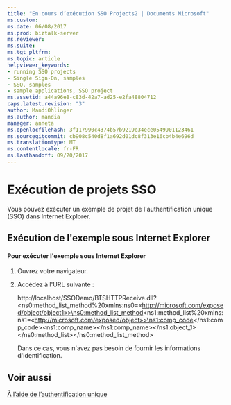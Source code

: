 ```yaml
---
title: "En cours d’exécution SSO Projects2 | Documents Microsoft"
ms.custom: 
ms.date: 06/08/2017
ms.prod: biztalk-server
ms.reviewer: 
ms.suite: 
ms.tgt_pltfrm: 
ms.topic: article
helpviewer_keywords:
- running SSO projects
- Single Sign-On, samples
- SSO, samples
- sample applications, SSO project
ms.assetid: a44a96e8-c83d-42a7-ad25-e2fa48804712
caps.latest.revision: "3"
author: MandiOhlinger
ms.author: mandia
manager: anneta
ms.openlocfilehash: 3f117990c4374b57b9219e34ece0549901123461
ms.sourcegitcommit: cb908c540d8f1a692d01dc8f313e16cb4b4e696d
ms.translationtype: MT
ms.contentlocale: fr-FR
ms.lasthandoff: 09/20/2017
---
```

# <a name="running-sso-projects"></a>Exécution de projets SSO
Vous pouvez exécuter un exemple de projet de l'authentification unique (SSO) dans Internet Explorer.  
  
## <a name="running-a-sample-from-internet-explorer"></a>Exécution de l'exemple sous Internet Explorer  
  
#### <a name="to-run-the-sample-from-the-internet-explorer"></a>Pour exécuter l'exemple sous Internet Explorer  
  
1.  Ouvrez votre navigateur.  
  
2.  Accédez à l'URL suivante :  
  
     http://localhost/SSODemo/BTSHTTPReceive.dll?\<ns0:method_list_method%20xmlns:ns0=«http://microsoft.com/exposed/object/object1»>\<ns0:method_list_method>\<ns1:method_list%20xmlns:ns1=«http://microsoft.com/exposed/object»>\<ns1:comp_code>\</ns1:comp_code>\<ns1:comp_name>\</ns1:comp_name>\</ns1:object_1>\</ns0:method_list>\</ns0:method_list_method>  
  
     Dans ce cas, vous n'avez pas besoin de fournir les informations d'identification.  
  
## <a name="see-also"></a>Voir aussi  
 [À l’aide de l’authentification unique](../core/using-single-sign-on4.md)